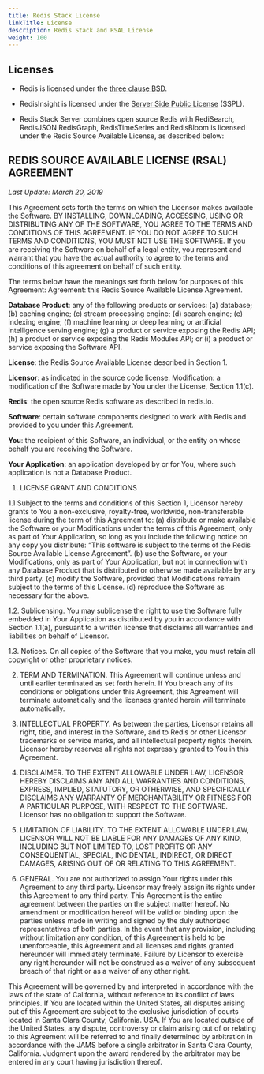 ```yaml
---
title: Redis Stack License
linkTitle: License
description: Redis Stack and RSAL License
weight: 100
---
```


## Licenses

* Redis is licensed under the [three clause BSD](/docs/about/license/).

* RedisInsight is licensed under the [Server Side Public License](https://en.wikipedia.org/wiki/Server_Side_Public_License) (SSPL).

* Redis Stack Server combines open source Redis with RediSearch, RedisJSON RedisGraph, RedisTimeSeries and RedisBloom is licensed under the Redis Source Available License, as described below:

## REDIS SOURCE AVAILABLE LICENSE (RSAL) AGREEMENT

_Last Update: March 20, 2019_

This Agreement sets forth the terms on which the Licensor makes available the Software. BY INSTALLING, DOWNLOADING, ACCESSING, USING OR DISTRIBUTING ANY OF THE SOFTWARE, YOU AGREE TO THE TERMS AND CONDITIONS OF THIS AGREEMENT. IF YOU DO NOT AGREE TO SUCH TERMS AND CONDITIONS, YOU MUST NOT USE THE SOFTWARE. If you are receiving the Software on behalf of a legal entity, you represent and warrant that you have the actual authority to agree to the terms and conditions of this agreement on behalf of such entity.

The terms below have the meanings set forth below for purposes of this Agreement: Agreement​: this Redis Source Available License Agreement.

**Database Product​**: any of the following products or services: (a) database; (b) caching engine; (c) stream processing engine; (d) search engine; (e) indexing engine; (f) machine learning or deep learning or artificial intelligence serving engine; (g) a product or service exposing the Redis API; (h) a product or service exposing the Redis Modules API; or (i) a product or service exposing the Software API.

**License**​: the Redis Source Available License described in Section 1.

**Licensor**​: ​as indicated in the source code license.
Modification​:​ ​a modification of the Software made by You under the License, Section 1.1(c).

**Redis**​: the open source Redis software as described in redis.io.

**Software**​: certain software components designed to work with Redis and provided to you under this Agreement.

**You**​: the recipient of this Software, an individual, or the entity on whose behalf you are receiving the Software.

**Your Application**​: an application developed by or for You, where such application is not a Database Product.

1. LICENSE GRANT AND CONDITIONS

1.1 Subject to the terms and conditions of this Section 1, Licensor hereby grants to You a non-exclusive, royalty-free, worldwide, non-transferable license during the term of this Agreement to:
(a) distribute ​or make available the Software or your Modifications under the terms of this Agreement, only as part of Your Application, so long as you include the following notice on any copy you distribute: “This software is subject to the terms of the Redis Source Available License Agreement”.
(b) use​ the Software, or your Modifications, only as part of Your Application, but not in connection with any Database Product that is distributed or otherwise made available by any third party.
(c) modify ​the Software, provided that Modifications remain subject to the terms of this License. (d) reproduce​ the Software as necessary for the above.

1.2. Sublicensing​. You may sublicense the right to use the Software fully embedded in Your Application as distributed by you in accordance with Section 1.1(a), pursuant to a written license that disclaims all warranties and liabilities on behalf of Licensor.

1.3. Notices​. On all copies of the Software that you make, you must retain all copyright or other proprietary notices.

2. TERM AND TERMINATION​. This Agreement will continue unless and until earlier terminated as set forth herein. If You breach any of its conditions or obligations under this Agreement, this Agreement will terminate automatically and the licenses granted herein will terminate automatically.

3. INTELLECTUAL PROPERTY​. As between the parties, Licensor retains all right, title, and interest in the Software, and to Redis or other Licensor trademarks or service marks, and all intellectual property rights therein. Licensor hereby reserves all rights not expressly granted to You in this Agreement.

4. DISCLAIMER​. TO THE EXTENT ALLOWABLE UNDER LAW, LICENSOR HEREBY DISCLAIMS ANY AND ALL WARRANTIES AND CONDITIONS, EXPRESS, IMPLIED, STATUTORY, OR OTHERWISE, AND SPECIFICALLY DISCLAIMS ANY WARRANTY OF MERCHANTABILITY OR FITNESS FOR A PARTICULAR PURPOSE, WITH RESPECT TO THE SOFTWARE. Licensor has no obligation to support the Software.
5. LIMITATION OF LIABILITY​. TO THE EXTENT ALLOWABLE UNDER LAW, LICENSOR WILL NOT BE LIABLE FOR ANY DAMAGES OF ANY KIND, INCLUDING BUT NOT LIMITED TO, LOST PROFITS OR ANY CONSEQUENTIAL, SPECIAL, INCIDENTAL, INDIRECT, OR DIRECT DAMAGES, ARISING OUT OF OR RELATING TO THIS AGREEMENT.

6. GENERAL​. You are not authorized to assign Your rights under this Agreement to any third party. Licensor may freely assign its rights under this Agreement to any third party. This Agreement is the entire agreement between the parties on the subject matter hereof. No amendment or modification hereof will be valid or binding upon the parties unless made in writing and signed by the duly authorized representatives of both parties. In the event that any provision, including without limitation any condition, of this Agreement is held to be unenforceable, this Agreement and all licenses and rights granted hereunder will immediately terminate. Failure by Licensor to exercise any right hereunder will not be construed as a waiver of any subsequent breach of that right or as a waiver of any other right.

This Agreement will be governed by and interpreted in accordance with the laws of the state of California, without reference to its conflict of laws principles. If You are located within the United States, all disputes arising out of this Agreement are subject to the exclusive jurisdiction of courts located in Santa Clara County, California. USA. If You are located outside of the United States, any dispute, controversy or claim arising out of or relating to this Agreement will be referred to and finally determined by arbitration in accordance with the JAMS before a single arbitrator in Santa Clara County, California. Judgment upon the award rendered by the arbitrator may be entered in any court having jurisdiction thereof.
